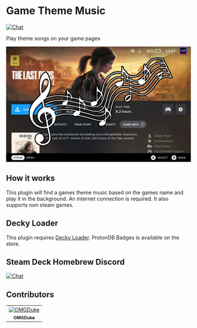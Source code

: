# Game Theme Music
[![Chat](https://img.shields.io/badge/chat-on%20discord-7289da.svg)](https://deckbrew.xyz/discord)

Play theme songs on your game pages

![ProtonDB Badges](./assets/screenshot.jpg)

## How it works

This plugin will find a games theme music based on the games name and play it in the background. An internet connection is required. It also supports non steam games.

## Decky Loader

This plugin requires [Decky Loader](https://github.com/SteamDeckHomebrew/decky-loader). ProtonDB Badges is available on the store.

## Steam Deck Homebrew Discord
[![Chat](https://img.shields.io/badge/chat-on%20discord-7289da.svg)](https://deckbrew.xyz/discord)

## Contributors

<!-- readme: collaborators,contributors -start -->
<table>
    <tr>
        <td align="center">
            <a href="https://github.com/OMGDuke">
                <img src="https://avatars.githubusercontent.com/u/17005532?v=4" width="100;" alt="OMGDuke"/>
                <br />
                <sub><b>OMGDuke</b></sub>
            </a>
        </td>
    </tr>
</table>
<!-- readme: collaborators,contributors -end -->
